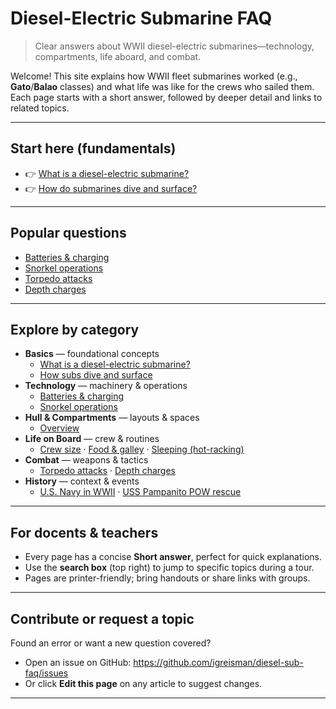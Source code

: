 # Diesel-Electric Submarine FAQ

> Clear answers about WWII diesel-electric submarines—technology, compartments, life aboard, and combat.

Welcome! This site explains how WWII fleet submarines worked (e.g., **Gato**/**Balao** classes) and what life was like for the crews who sailed them. Each page starts with a short answer, followed by deeper detail and links to related topics.

---

## Start here (fundamentals)

- 👉 [What is a diesel-electric submarine?](basics/what-is-a-diesel-electric-submarine.md)  
- 👉 [How do submarines dive and surface?](basics/how-subs-dive-and-surface.md)

---

## Popular questions

- [Batteries & charging](technology/batteries-and-charging.md)  
- [Snorkel operations](technology/snorkel-operations.md)  
- [Torpedo attacks](combat/torpedo-attacks.md)  
- [Depth charges](combat/depth-charges.md)

---

## Explore by category

- **Basics** — foundational concepts  
  - [What is a diesel-electric submarine?](basics/what-is-a-diesel-electric-submarine.md)  
  - [How subs dive and surface](basics/how-subs-dive-and-surface.md)
- **Technology** — machinery & operations  
  - [Batteries & charging](technology/batteries-and-charging.md)  
  - [Snorkel operations](technology/snorkel-operations.md)
- **Hull & Compartments** — layouts & spaces  
  - [Overview](hull-and-compartments/_index.md)
- **Life on Board** — crew & routines  
  - [Crew size](life-on-board/crew-size.md) · [Food & galley](life-on-board/food-and-galley.md) · [Sleeping (hot-racking)](life-on-board/sleeping-hot-racking.md)
- **Combat** — weapons & tactics  
  - [Torpedo attacks](combat/torpedo-attacks.md) · [Depth charges](combat/depth-charges.md)
- **History** — context & events  
  - [U.S. Navy in WWII](history/usn-role-ww2.md) · [USS Pampanito POW rescue](history/pampanito-pow-rescue.md)

---

## For docents & teachers

- Every page has a concise **Short answer**, perfect for quick explanations.  
- Use the **search box** (top right) to jump to specific topics during a tour.  
- Pages are printer-friendly; bring handouts or share links with groups.

---

## Contribute or request a topic

Found an error or want a new question covered?  
- Open an issue on GitHub: <https://github.com/igreisman/diesel-sub-faq/issues>  
- Or click **Edit this page** on any article to suggest changes.

---

<!-- Optional hero image: add an image to docs/images/ and update the path + alt text
![USS Pampanito, starboard bow at pier](images/pampanito-bow.jpg "USS Pampanito (SS-383) at berth")
-->

<!-- JSON-LD improves rich results for search engines (WebSite + 2 example FAQs) -->
<script type="application/ld+json">
{
  "@context": "https://schema.org",
  "@type": "WebSite",
  "name": "Diesel-Electric Submarine FAQ",
  "url": "https://igreisman.github.io/diesel-sub-faq/",
  "potentialAction": {
    "@type": "SearchAction",
    "target": "https://igreisman.github.io/diesel-sub-faq/?q={search_term_string}",
    "query-input": "required name=search_term_string"
  }
}
</script>

<script type="application/ld+json">
{
  "@context": "https://schema.org",
  "@type": "FAQPage",
  "mainEntity": [{
    "@type": "Question",
    "name": "What is a diesel-electric submarine?",
    "acceptedAnswer": {
      "@type": "Answer",
      "text": "A diesel-electric submarine runs diesel engines on the surface (or while snorkeling) to charge large batteries, then uses quiet electric motors underwater."
    }
  },{
    "@type": "Question",
    "name": "How do submarines dive and surface?",
    "acceptedAnswer": {
      "@type": "Answer",
      "text": "They adjust buoyancy by flooding or blowing ballast tanks with seawater or compressed air, and use control surfaces to change depth while moving."
    }
  }]
}
</script>
